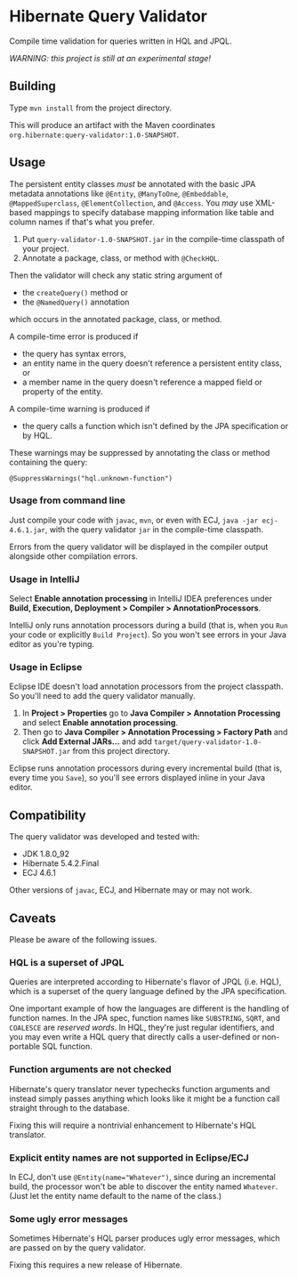 # Hibernate Query Validator

Compile time validation for queries written in HQL and JPQL.

*WARNING: this project is still at an experimental stage!*

## Building

Type `mvn install` from the project directory.

This will produce an artifact with the Maven coordinates 
`org.hibernate:query-validator:1.0-SNAPSHOT`.

## Usage

The persistent entity classes *must* be annotated with the 
basic JPA metadata annotations like `@Entity`, `@ManyToOne`, 
`@Embeddable`, `@MappedSuperclass`, `@ElementCollection`, and 
`@Access`. You *may* use XML-based mappings to specify database 
mapping information like table and column names if that's what 
you prefer.

1. Put `query-validator-1.0-SNAPSHOT.jar` in the compile-time 
   classpath of your project.
2. Annotate a package, class, or method with `@CheckHQL`.

Then the validator will check any static string argument of

- the `createQuery()` method or
- the `@NamedQuery()` annotation

which occurs in the annotated package, class, or method. 

A compile-time error is produced if

- the query has syntax errors,
- an entity name in the query doesn't reference a persistent 
  entity class, or
- a member name in the query doesn't reference a mapped field 
  or property of the entity.

A compile-time warning is produced if

- the query calls a function which isn't defined by the JPA 
  specification or by HQL.

These warnings may be suppressed by annotating the class or 
method containing the query:

    @SuppressWarnings("hql.unknown-function")

### Usage from command line

Just compile your code with `javac`, `mvn`, or even with ECJ,
`java -jar ecj-4.6.1.jar`, with the query validator `jar` in 
the compile-time classpath.

Errors from the query validator will be displayed in the 
compiler output alongside other compilation errors.

### Usage in IntelliJ

Select **Enable annotation processing** in IntelliJ IDEA 
preferences under **Build, Execution, Deployment > Compiler > 
AnnotationProcessors**. 

IntelliJ only runs annotation processors during a build (that
is, when you `Run` your code or explicitly `Build Project`). 
So you won't see errors in your Java editor as you're typing.

### Usage in Eclipse

Eclipse IDE doesn't load annotation processors from the 
project classpath. So you'll need to add the query validator
manually.

1. In **Project > Properties** go to **Java Compiler > 
   Annotation Processing** and select **Enable annotation 
   processing**. 
2. Then go to **Java Compiler > Annotation Processing > 
   Factory Path** and click **Add External JARs...** and
   add `target/query-validator-1.0-SNAPSHOT.jar` from this 
   project directory.

Eclipse runs annotation processors during every incremental
build (that is, every time you `Save`), so you'll see errors
displayed inline in your Java editor.

## Compatibility

The query validator was developed and tested with:

- JDK 1.8.0_92
- Hibernate 5.4.2.Final
- ECJ 4.6.1

Other versions of `javac`, ECJ, and Hibernate may or may not 
work.

## Caveats

Please be aware of the following issues.

### HQL is a superset of JPQL

Queries are interpreted according to Hibernate's flavor of JPQL 
(i.e. HQL), which is a superset of the query language defined by 
the JPA specification.

One important example of how the languages are different is the
handling of function names. In the JPA spec, function names like
`SUBSTRING`, `SQRT`, and `COALESCE` are *reserved words*. In HQL, 
they're just regular identifiers, and you may even write a HQL
query that directly calls a user-defined or non-portable SQL 
function.

### Function arguments are not checked

Hibernate's query translator never typechecks function arguments 
and instead simply passes anything which looks like it might be 
a function call straight through to the database.

Fixing this will require a nontrivial enhancement to Hibernate's
HQL translator.

### Explicit entity names are not supported in Eclipse/ECJ

In ECJ, don't use `@Entity(name="Whatever")`, since during an
incremental build, the processor won't be able to discover the
entity named `Whatever`. (Just let the entity name default to
the name of the class.) 

### Some ugly error messages

Sometimes Hibernate's HQL parser produces ugly error messages,
which are passed on by the query validator.

Fixing this requires a new release of Hibernate.
